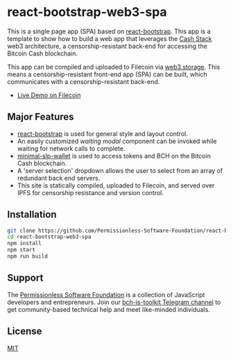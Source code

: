 # react-bootstrap-web3-spa

This is a single page app (SPA) based on [react-bootstrap](https://www.npmjs.com/package/react-bootstrap). This app is a template to show how to build a web app that leverages the [Cash Stack](https://cashstack.info) web3 architecture, a censorship-resistant back-end for accessing the Bitcoin Cash blockchain.

This app can be compiled and uploaded to Filecoin via [web3.storage](https://web3.storage). This means a censorship-resistant front-end app (SPA) can be built, which communicates with a censorship-resistant back-end.

- [Live Demo on Filecoin](https://bafybeihxrxdlms46nzthcxbzwudr2e4hharmiw5gj4do475pgbpwdqccva.ipfs.dweb.link/)

## Major Features
- [react-bootstrap](https://react-bootstrap.github.io/) is used for general style and layout control.
- An easily customized *waiting modal* component can be invoked while waiting for network calls to complete.
- [minimal-slp-wallet](https://www.npmjs.com/package/minimal-slp-wallet) is used to access tokens and BCH on the Bitcoin Cash blockchain.
- A 'server selection' dropdown allows the user to select from an array of redundant back end servers.
- This site is statically compiled, uploaded to Filecoin, and served over IPFS for censorship resistance and version control.

## Installation
```bash
git clone https://github.com/Permissionless-Software-Foundation/react-bootstrap-web3-spa
cd react-bootstrap-web3-spa
npm install
npm start
npm run build
```

## Support
The [Permissionless Software Foundation](https://psfoundation.cash) is a collection of JavaScript developers and entrepreneurs. Join our [bch-js-toolkit Telegram channel](https://t.me/bch_js_toolkit) to get community-based technical help and meet like-minded individuals.

## License
[MIT](./LICENSE.md)
